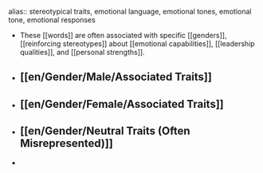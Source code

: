 alias:: stereotypical traits, emotional language, emotional tones, emotional tone, emotional responses

- These [[words]] are often associated with specific [[genders]], [[reinforcing stereotypes]] about [[emotional capabilities]], [[leadership qualities]], and [[personal strengths]].
- ## [[en/Gender/Male/Associated Traits]]
- ## [[en/Gender/Female/Associated Traits]]
- ## [[en/Gender/Neutral Traits (Often Misrepresented)]]
-